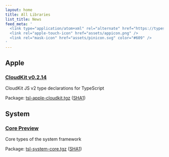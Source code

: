 ```yaml
---
layout: home
title: All Libraries
list_title: News
feed_meta: '
  <link type="application/atom+xml" rel="alternate" href="https://typescriptlibs.org/feed.xml" title="TypeScriptLibs">
  <link rel="apple-touch-icon" href="assets/appicon.png" />
  <link rel="mask-icon" href="assets/pinicon.svg" color="#609" />
'
---
```




## Apple

### [CloudKit v0.2.14](/tsl-apple-cloudkit/)
CloudKit JS v2 type declarations for TypeScript

Package: [tsl-apple-cloudkit.tgz](https://typescriptlibs.org/npm/tsl-apple-cloudkit.tgz)
         ([SHA1](https://typescriptlibs.org/npm/tsl-apple-cloudkit.sha1))



## System

### [Core Preview](/tsl-system-core/)
Core types of the system framework

Package: [tsl-system-core.tgz](https://typescriptlibs.org/npm/tsl-system-core.tgz)
         ([SHA1](https://typescriptlibs.org/npm/tsl-system-core.sha1))
